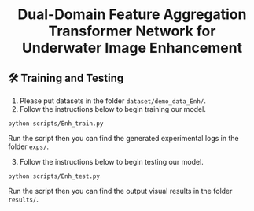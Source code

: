 <div align="center">

# Dual-Domain Feature Aggregation Transformer Network for Underwater Image Enhancement

</div>

<!-- > Dual-Domain Feature Aggregation Transformer Network for Underwater Image Enhancement -->


## 🛠️ Training and Testing
1. Please put datasets in the folder `dataset/demo_data_Enh/`.
2. Follow the instructions below to begin training our model.
```
python scripts/Enh_train.py
```
Run the script then you can find the generated experimental logs in the folder `exps/`.

3. Follow the instructions below to begin testing our model.
```
python scripts/Enh_test.py
```
Run the script then you can find the output visual results in the folder `results/`.
